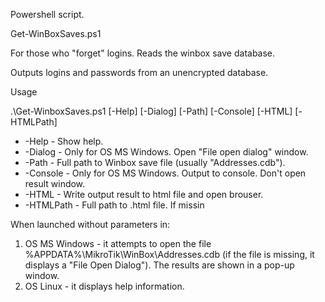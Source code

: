  Powershell script.
 
 Get-WinBoxSaves.ps1
 
 For those who "forget" logins. Reads the winbox save database.
 
 Outputs logins and passwords from an unencrypted database.

 Usage 
 
 .\Get-WinboxSaves.ps1  [-Help] [-Dialog] [-Path] [-Console] [-HTML] [-HTMLPath]
-    -Help     - Show help.
-    -Dialog   - Only for OS MS Windows. Open "File open dialog" window. 
-    -Path     - Full path to Winbox save file (usually "Addresses.cdb").
-    -Console  - Only for OS MS Windows. Output to console. Don't open result window.
-    -HTML     - Write output result to html file and open brouser.
-    -HTMLPath - Full path to .html file. If missin

When launched without parameters in:
1)  OS MS Windows - it attempts to open the file %APPDATA%\MikroTik\WinBox\Addresses.cdb (if the file is missing, it displays a "File Open Dialog"). The results are shown in a pop-up window.
2)  OS Linux - it displays help information.
